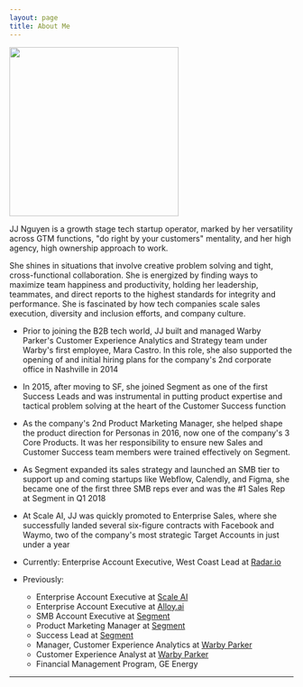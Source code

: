 ```yaml
---
layout: page
title: About Me
---
```


<img src="/assets/pic.png" width="300">

JJ Nguyen is a growth stage tech startup operator, marked by her versatility across GTM functions, "do right by your customers" mentality, and her high agency, high ownership approach to work.

She shines in situations that involve creative problem solving and tight, cross-functional collaboration. She is energized by finding ways to maximize team happiness and productivity, holding her leadership, teammates, and direct reports to the highest standards for integrity and performance. She is fascinated by how tech companies scale sales execution, diversity and inclusion efforts, and company culture.

- Prior to joining the B2B tech world, JJ built and managed Warby Parker's Customer Experience Analytics and Strategy team under Warby's first employee, Mara Castro. In this role, she also supported the opening of and initial hiring plans for the company's 2nd corporate office in Nashville in 2014
- In 2015, after moving to SF, she joined Segment as one of the first Success Leads and was instrumental in putting product expertise and tactical problem solving at the heart of the Customer Success function
- As the company's 2nd Product Marketing Manager, she helped shape the product direction for Personas in 2016, now one of the company's 3 Core Products. It was her responsibility to ensure new Sales and Customer Success team members were trained effectively on Segment.
- As Segment expanded its sales strategy and launched an SMB tier to support up and coming startups like Webflow, Calendly, and Figma, she became one of the first three SMB reps ever and was the #1 Sales Rep at Segment in Q1 2018
- At Scale AI, JJ was quickly promoted to Enterprise Sales, where she successfully landed several six-figure contracts with Facebook and Waymo, two of the company's most strategic Target Accounts in just under a year


- Currently: Enterprise Account Executive, West Coast Lead at [Radar.io](https://radar.io)
- Previously:
    - Enterprise Account Executive at [Scale AI](https://scale.ai)
    - Enterprise Account Executive at [Alloy.ai](https://alloy.ai)
    - SMB Account Executive at [Segment](https://segment.com)
    - Product Marketing Manager at [Segment](https://segment.com)
    - Success Lead at [Segment](https://segment.com)
    - Manager, Customer Experience Analytics at [Warby Parker](https://warbyparker.com)
    - Customer Experience Analyst at [Warby Parker](https://warbyparker.com)
    - Financial Management Program, GE Energy


***

